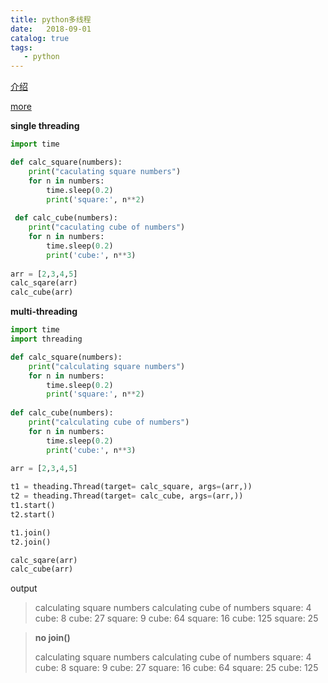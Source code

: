 ```yaml
---
title: python多线程
date:   2018-09-01
catalog: true
tags: 
   - python
---
```

[介绍](http://python.jobbole.com/87498/?repeat=w3tc)

[more ](http://python.jobbole.com/86917/)

**single threading**

```python
import time

def calc_square(numbers):
    print("caculating square numbers")
    for n in numbers:
        time.sleep(0.2)
        print('square:', n**2)
    
 def calc_cube(numbers):
    print("caculating cube of numbers")
    for n in numbers:
        time.sleep(0.2)
        print('cube:', n**3)
        
arr = [2,3,4,5]
calc_sqare(arr)
calc_cube(arr)
```

**multi-threading**

```python
import time
import threading

def calc_square(numbers):
    print("calculating square numbers")
    for n in numbers:
        time.sleep(0.2)
        print('square:', n**2)
    
def calc_cube(numbers):
    print("calculating cube of numbers")
    for n in numbers:
        time.sleep(0.2)
        print('cube:', n**3)
        
arr = [2,3,4,5]

t1 = theading.Thread(target= calc_square, args=(arr,))
t2 = theading.Thread(target= calc_cube, args=(arr,))
t1.start()
t2.start()

t1.join()
t2.join()

calc_sqare(arr)
calc_cube(arr)
```

output

> calculating square numbers
> calculating cube of numbers
> square: 4
> cube: 8
> cube: 27
> square: 9
> cube: 64
> square: 16
> cube: 125
> square: 25

>**no join()**
>
>calculating square numbers
>calculating cube of numbers
>square: 4
>cube: 8
>square: 9
>cube: 27
>square: 16
>cube: 64
>square: 25
>cube: 125

